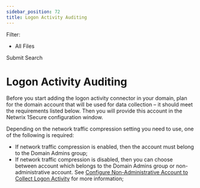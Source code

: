 ```yaml
---
sidebar_position: 72
title: Logon Activity Auditing
---
```


Filter: 

* All Files

Submit Search

# Logon Activity Auditing

Before you start adding the logon activity connector in your domain, plan for the domain account that will be used for data collection – it should meet the requirements listed below. Then you will provide this account in the Netwrix 1Secure configuration window.

Depending on the network traffic compression setting you need to use, one of the following is required:

* If network traffic compression is enabled, then the account must belong to the Domain Admins group;
* If network traffic compression is disabled, then you can choose between account which belongs to the Domain Admins group or non-administrative account. See [Configure Non-Administrative Account to Collect Logon Activity](NonDomainAdmin "Configure Non-Administrative Account to Collect Logon Activity") for more information;